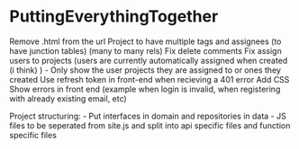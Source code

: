 # PuttingEverythingTogether

Remove .html from the url
Project to have multiple tags and assignees (to have junction tables) (many to many rels)
Fix delete comments
Fix assign users to projects (users are currently automatically assigned when created (i think) ) 
	- Only show the user projects they are assigned to or ones they created
Use refresh token in front-end when recieving a 401 error
Add CSS
Show errors in front end (example when login is invalid, when registering with already existing email, etc)


Project structuring: 
	- Put interfaces in domain and repositories in data
	- JS files to be seperated from site.js and split into api specific files and function specific files
